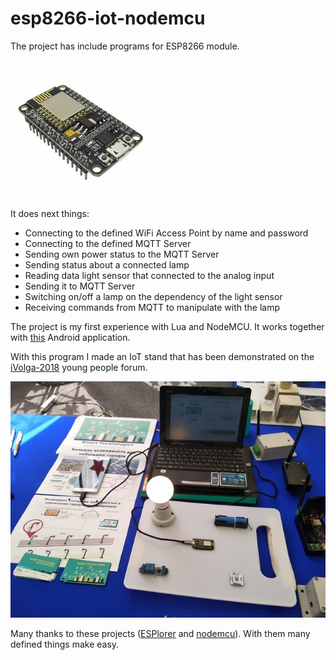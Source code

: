 # esp8266-iot-nodemcu

The project has include programs for ESP8266 module.

![Screen](ESP8266-ESP-12E.jpg)

It does next things:
* Connecting to the defined WiFi Access Point by name and password
* Connecting to the defined MQTT Server
* Sending own power status to the MQTT Server 
* Sending status about a connected lamp
* Reading data light sensor that connected to the analog input
* Sending it to MQTT Server
* Switching on/off a lamp on the dependency of the light sensor
* Receiving commands from MQTT to manipulate with the lamp

The project is my first experience with Lua and NodeMCU. It works together with 
[this](https://github.com/GRomR1/qt-iot-android-app) Android application.

With this program I made an IoT stand that has been demonstrated on the 
[iVolga-2018](http://ivolgaforum.ru/) young people forum.

![Stand photo](photo/stand1.jpg)

Many thanks to these projects ([ESPlorer](https://github.com/4refr0nt/ESPlorer) 
and [nodemcu](https://github.com/nodemcu/nodemcu-firmware)). 
With them many defined things make easy.